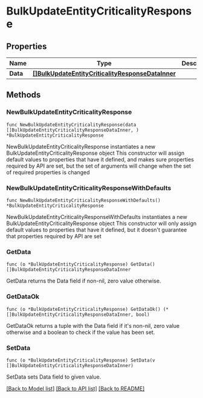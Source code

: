 # BulkUpdateEntityCriticalityResponse

## Properties

Name | Type | Description | Notes
------------ | ------------- | ------------- | -------------
**Data** | [**[]BulkUpdateEntityCriticalityResponseDataInner**](BulkUpdateEntityCriticalityResponseDataInner.md) |  | 

## Methods

### NewBulkUpdateEntityCriticalityResponse

`func NewBulkUpdateEntityCriticalityResponse(data []BulkUpdateEntityCriticalityResponseDataInner, ) *BulkUpdateEntityCriticalityResponse`

NewBulkUpdateEntityCriticalityResponse instantiates a new BulkUpdateEntityCriticalityResponse object
This constructor will assign default values to properties that have it defined,
and makes sure properties required by API are set, but the set of arguments
will change when the set of required properties is changed

### NewBulkUpdateEntityCriticalityResponseWithDefaults

`func NewBulkUpdateEntityCriticalityResponseWithDefaults() *BulkUpdateEntityCriticalityResponse`

NewBulkUpdateEntityCriticalityResponseWithDefaults instantiates a new BulkUpdateEntityCriticalityResponse object
This constructor will only assign default values to properties that have it defined,
but it doesn't guarantee that properties required by API are set

### GetData

`func (o *BulkUpdateEntityCriticalityResponse) GetData() []BulkUpdateEntityCriticalityResponseDataInner`

GetData returns the Data field if non-nil, zero value otherwise.

### GetDataOk

`func (o *BulkUpdateEntityCriticalityResponse) GetDataOk() (*[]BulkUpdateEntityCriticalityResponseDataInner, bool)`

GetDataOk returns a tuple with the Data field if it's non-nil, zero value otherwise
and a boolean to check if the value has been set.

### SetData

`func (o *BulkUpdateEntityCriticalityResponse) SetData(v []BulkUpdateEntityCriticalityResponseDataInner)`

SetData sets Data field to given value.



[[Back to Model list]](../README.md#documentation-for-models) [[Back to API list]](../README.md#documentation-for-api-endpoints) [[Back to README]](../README.md)


